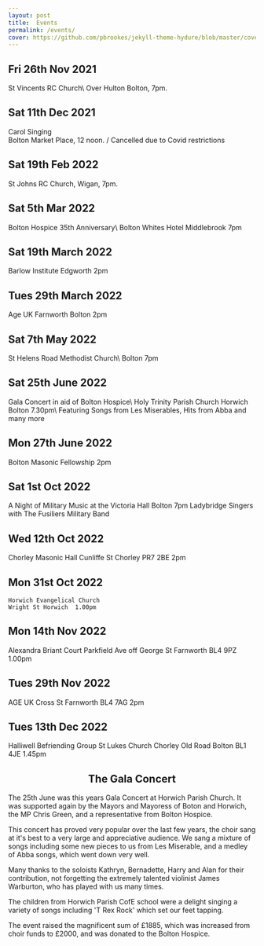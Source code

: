 ```yaml
---
layout: post
title:  Events
permalink: /events/
cover: https://github.com/pbrookes/jekyll-theme-hydure/blob/master/cover.jpg?raw=tru
---
```

                     
## Fri 26th Nov 2021    
   St Vincents RC Church\\
   Over Hulton Bolton, 7pm.
                 
## Sat 11th Dec 2021
   Carol Singing                      
   Bolton Market Place, 12 noon. /   Cancelled due to Covid restrictions

## Sat 19th Feb 2022
   St Johns RC Church, Wigan, 7pm.
   
## Sat 5th Mar 2022
   Bolton Hospice 35th Anniversary\\
   Bolton Whites Hotel Middlebrook 7pm

## Sat 19th March  2022
   Barlow Institute Edgworth  2pm
   
## Tues 29th March  2022
   Age UK Farnworth Bolton  2pm
   
## Sat 7th May 2022
   St Helens Road Methodist Church\\
   Bolton 7pm
   
## Sat 25th June 2022
   Gala Concert in aid of Bolton Hospice\\
   Holy Trinity Parish Church Horwich Bolton 7.30pm\\
   Featuring Songs from Les Miserables, Hits from Abba and many more
   
## Mon 27th June 2022
   Bolton Masonic Fellowship  2pm

## Sat 1st Oct 2022
   A Night of Military Music at the Victoria Hall Bolton 7pm
   Ladybridge Singers with The Fusiliers Military Band
   
## Wed 12th Oct 2022
   Chorley Masonic Hall
   Cunliffe St Chorley PR7 2BE 2pm
   
## Mon 31st Oct 2022
    Horwich Evangelical Church
    Wright St Horwich  1.00pm
    
## Mon 14th Nov 2022
   Alexandra Briant Court
   Parkfield Ave off George St Farnworth BL4 9PZ 1.00pm
   
## Tues 29th Nov 2022
   AGE UK Cross St Farnworth BL4 7AG 2pm
 
## Tues 13th Dec 2022
 Halliwell Befriending Group
 St Lukes Church Chorley Old Road Bolton BL1 4JE 1.45pm
 
 
 
 
<h2 style="text-align: center;">The Gala Concert</h2>
The 25th June was this years Gala Concert at Horwich Parish Church. It was supported again by the Mayors and Mayoress of Boton and Horwich, the MP Chris Green, and     a representative from Bolton Hospice.
  
This concert has proved very popular over the last few years, the choir sang at it's best to a very large and appreciative audience.  We sang a mixture of songs including some new pieces to us from Les Miserable, and a medley of Abba songs, which went down very well.

Many thanks to the soloists Kathryn, Bernadette, Harry and Alan for their contribution, not forgetting the extremely talented violinist James Warburton, who has played with us many times.

The children from Horwich Parish CofE school were a delight singing a variety of songs including 'T Rex Rock' which set our feet tapping.

The event raised the magnificent sum of £1885, which was increased from choir funds to £2000, and was donated to the Bolton Hospice.
  
  
